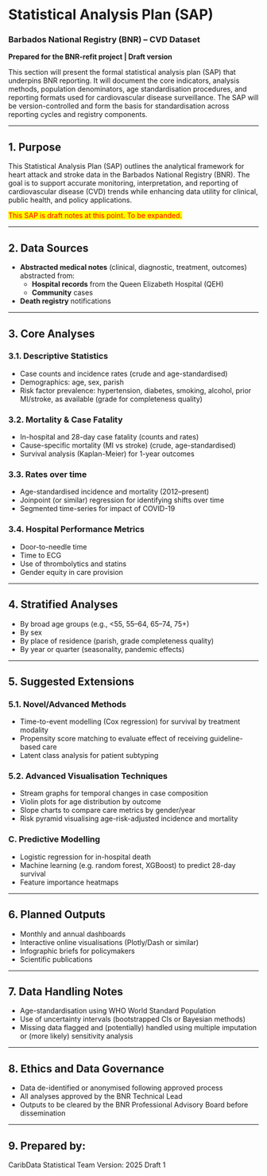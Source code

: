 <style>
.red-text {
  color: red;
  background-color: yellow;
  font-weight: normal;
}
</style>

# Statistical Analysis Plan (SAP)
### Barbados National Registry (BNR) – CVD Dataset
**Prepared for the BNR-refit project | Draft version**

This section will present the formal statistical analysis plan (SAP) that underpins BNR reporting. It will document the core indicators, analysis methods, population denominators, age standardisation procedures, and reporting formats used for cardiovascular disease surveillance. The SAP will be version-controlled and form the basis for standardisation across reporting cycles and registry components.

---

## 1. Purpose
This Statistical Analysis Plan (SAP) outlines the analytical framework for heart attack and stroke data in the Barbados National Registry (BNR). The goal is to support accurate monitoring, interpretation, and reporting of cardiovascular disease (CVD) trends while enhancing data utility for clinical, public health, and policy applications.

<span class="red-text">This SAP is draft notes at this point. To be expanded.</span>

---

## 2. Data Sources
- **Abstracted medical notes** (clinical, diagnostic, treatment, outcomes) abstracted from:
  - **Hospital records** from the Queen Elizabeth Hospital (QEH)
  - **Community** cases 
- **Death registry** notifications

---

## 3. Core Analyses

### 3.1. Descriptive Statistics
- Case counts and incidence rates (crude and age-standardised)
- Demographics: age, sex, parish
- Risk factor prevalence: hypertension, diabetes, smoking, alcohol, prior MI/stroke, as available (grade for completeness quality)

### 3.2. Mortality & Case Fatality
- In-hospital and 28-day case fatality (counts and rates)
- Cause-specific mortality (MI vs stroke) (crude, age-standardised)
- Survival analysis (Kaplan-Meier) for 1-year outcomes

### 3.3. Rates over time
- Age-standardised incidence and mortality (2012–present)
- Joinpoint (or similar) regression for identifying shifts over time
- Segmented time-series for impact of COVID-19

### 3.4. Hospital Performance Metrics
- Door-to-needle time
- Time to ECG
- Use of thrombolytics and statins
- Gender equity in care provision

---

## 4. Stratified Analyses
- By broad age groups (e.g., <55, 55–64, 65–74, 75+)
- By sex
- By place of residence (parish, grade completeness quality)
- By year or quarter (seasonality, pandemic effects)

---

## 5. Suggested Extensions

### 5.1. Novel/Advanced Methods

- Time-to-event modelling (Cox regression) for survival by treatment modality
- Propensity score matching to evaluate effect of receiving guideline-based care
- Latent class analysis for patient subtyping

### 5.2. Advanced Visualisation Techniques
- Stream graphs for temporal changes in case composition
- Violin plots for age distribution by outcome
- Slope charts to compare care metrics by gender/year
- Risk pyramid visualising age-risk-adjusted incidence and mortality

### C. Predictive Modelling
- Logistic regression for in-hospital death
- Machine learning (e.g. random forest, XGBoost) to predict 28-day survival
- Feature importance heatmaps

---

## 6. Planned Outputs
- Monthly and annual dashboards
- Interactive online visualisations (Plotly/Dash or similar)
- Infographic briefs for policymakers
- Scientific publications

---

## 7. Data Handling Notes
- Age-standardisation using WHO World Standard Population
- Use of uncertainty intervals (bootstrapped CIs or Bayesian methods)
- Missing data flagged and (potentially) handled using multiple imputation or (more likely) sensitivity analysis

---

## 8. Ethics and Data Governance
- Data de-identified or anonymised following approved process
- All analyses approved by the BNR Technical Lead
- Outputs to be cleared by the BNR Professional Advisory Board before dissemination

---

## 9. Prepared by:
CaribData Statistical Team
Version: 2025 Draft 1
